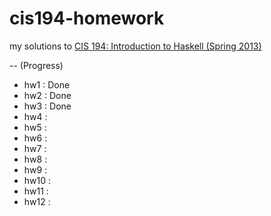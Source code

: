 # cis194-homework

my solutions to
[CIS 194: Introduction to Haskell (Spring 2013)](https://www.seas.upenn.edu/~cis194/spring13/)


--
(Progress)
* hw1  : Done
* hw2  : Done
* hw3  : Done
* hw4  : 
* hw5  : 
* hw6  : 
* hw7  : 
* hw8  : 
* hw9  : 
* hw10 : 
* hw11 : 
* hw12 : 
